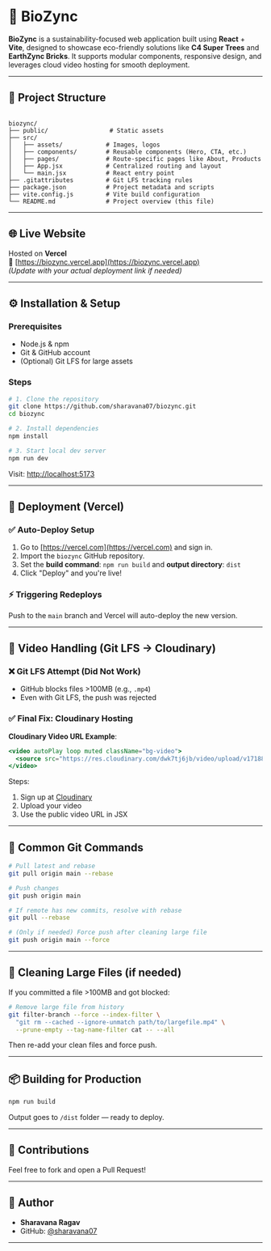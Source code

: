 # 🌱 BioZync

**BioZync** is a sustainability-focused web application built using **React** + **Vite**, designed to showcase eco-friendly solutions like **C4 Super Trees** and **EarthZync Bricks**. It supports modular components, responsive design, and leverages cloud video hosting for smooth deployment.

---

## 📁 Project Structure

```

biozync/
├── public/                 # Static assets
├── src/
│   ├── assets/            # Images, logos
│   ├── components/        # Reusable components (Hero, CTA, etc.)
│   ├── pages/             # Route-specific pages like About, Products
│   ├── App.jsx            # Centralized routing and layout
│   └── main.jsx           # React entry point
├── .gitattributes         # Git LFS tracking rules
├── package.json           # Project metadata and scripts
├── vite.config.js         # Vite build configuration
└── README.md              # Project overview (this file)

````

---

## 🌐 Live Website

Hosted on **Vercel**  
🔗 [https://biozync.vercel.app](https://biozync.vercel.app)  
_(Update with your actual deployment link if needed)_

---

## ⚙️ Installation & Setup

### Prerequisites

- Node.js & npm
- Git & GitHub account
- (Optional) Git LFS for large assets

### Steps

```bash
# 1. Clone the repository
git clone https://github.com/sharavana07/biozync.git
cd biozync

# 2. Install dependencies
npm install

# 3. Start local dev server
npm run dev
````

Visit: [http://localhost:5173](http://localhost:5173)

---

## 🚀 Deployment (Vercel)

### ✅ Auto-Deploy Setup

1. Go to [https://vercel.com](https://vercel.com) and sign in.
2. Import the `biozync` GitHub repository.
3. Set the **build command**: `npm run build`
   and **output directory**: `dist`
4. Click "Deploy" and you're live!

### ⚡ Triggering Redeploys

Push to the `main` branch and Vercel will auto-deploy the new version.

---

## 🎥 Video Handling (Git LFS → Cloudinary)

### ❌ Git LFS Attempt (Did Not Work)

* GitHub blocks files >100MB (e.g., `.mp4`)
* Even with Git LFS, the push was rejected

### ✅ Final Fix: Cloudinary Hosting

**Cloudinary Video URL Example**:

```jsx
<video autoPlay loop muted className="bg-video">
  <source src="https://res.cloudinary.com/dwk7tj6jb/video/upload/v1718827229/dbm3thp2dzkxptkoitit.mp4" type="video/mp4" />
</video>
```

Steps:

1. Sign up at [Cloudinary](https://cloudinary.com/)
2. Upload your video
3. Use the public video URL in JSX

---

## 🔧 Common Git Commands

```bash
# Pull latest and rebase
git pull origin main --rebase

# Push changes
git push origin main

# If remote has new commits, resolve with rebase
git pull --rebase

# (Only if needed) Force push after cleaning large file
git push origin main --force
```

---

## 🧼 Cleaning Large Files (if needed)

If you committed a file >100MB and got blocked:

```bash
# Remove large file from history
git filter-branch --force --index-filter \
  "git rm --cached --ignore-unmatch path/to/largefile.mp4" \
  --prune-empty --tag-name-filter cat -- --all
```

Then re-add your clean files and force push.

---

## 📦 Building for Production

```bash
npm run build
```

Output goes to `/dist` folder — ready to deploy.

---

## 🤝 Contributions

Feel free to fork and open a Pull Request!

---

## 👤 Author

* **Sharavana Ragav**
* GitHub: [@sharavana07](https://github.com/sharavana07)

---
